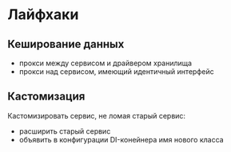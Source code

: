 Лайфхаки
========

## Кеширование данных

* прокси между сервисом и драйвером хранилища
* прокси над сервисом, имеющий идентичный интерфейс

## Кастомизация

Кастомизировать сервис, не ломая старый сервис:

* расширить старый сервис
* объявить в конфигурации DI-конейнера имя нового класса
